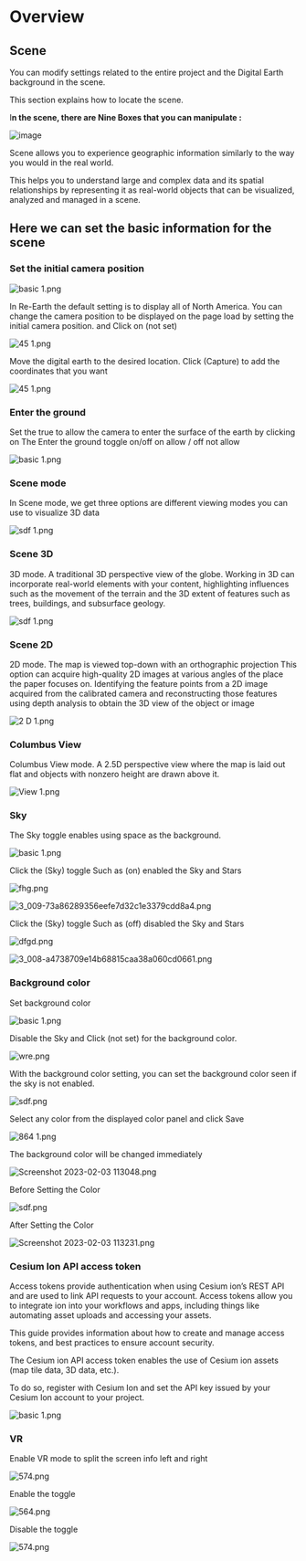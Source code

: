 # Overview

## Scene

You can modify settings related to the entire project and the Digital Earth background in the scene.

This section explains how to locate the scene. 

I**n the scene, there are Nine Boxes that you can manipulate :**

![image](https://github.com/CS-eukarya/User-Manual-English-/assets/154571156/3c4f99f4-6c38-435a-98af-a32732ef4da2)

Scene allows you to experience geographic information similarly to the way you would in the real world.

This helps you to understand large and complex data and its spatial relationships by representing it as real-world objects that can be visualized, analyzed and managed in a scene.

## **Here we can set the basic information for the scene**

### Set the initial camera position

![basic 1.png](Overview%2002596916c49f49cca15a6040edb0c583/basic_1%201.png)

In Re-Earth the default setting is to display all of North America. You can change the camera position to be displayed on the page load by setting the initial camera position.
and Click on (not set)

![45 1.png](Overview%2002596916c49f49cca15a6040edb0c583/45_1.png)

Move the digital earth to the desired location. Click (Capture) to add the coordinates that you want

![45 1.png](Overview%2002596916c49f49cca15a6040edb0c583/45_1%201.png)

### **Enter the ground**

Set the true to allow the camera to enter the surface of the earth by clicking on The Enter the ground toggle on/off on allow / off not allow

![basic 1.png](Overview%2002596916c49f49cca15a6040edb0c583/basic_1%202.png)

### Scene mode

In Scene mode, we get three options are different viewing modes you can use to visualize 3D data

![sdf 1.png](Overview%2002596916c49f49cca15a6040edb0c583/sdf_1.png)

### Scene 3D

3D mode. A traditional 3D perspective view of the globe.
Working in 3D can incorporate real-world elements with your content, highlighting influences such as the movement of the terrain and the 3D extent of features such as trees, buildings, and subsurface geology.

![sdf 1.png](Overview%2002596916c49f49cca15a6040edb0c583/sdf_1%201.png)

### Scene 2D

2D mode. The map is viewed top-down with an orthographic projection
This option can acquire high-quality 2D images at various angles of the place the paper focuses on. Identifying the feature points from a 2D image acquired from the calibrated camera and reconstructing those features using depth analysis to obtain the 3D view of the object or image

![2 D 1.png](Overview%2002596916c49f49cca15a6040edb0c583/2_D_1.png)

### Columbus View

Columbus View mode. A 2.5D perspective view where the map is laid out flat and objects with nonzero height are drawn above it.

![View 1.png](Overview%2002596916c49f49cca15a6040edb0c583/View_1.png)

### Sky

The Sky toggle enables using space as the background.

![basic 1.png](Overview%2002596916c49f49cca15a6040edb0c583/basic_1%203.png)

Click the (Sky) toggle Such as (on) enabled the Sky and  Stars 

![fhg.png](Overview%2002596916c49f49cca15a6040edb0c583/fhg.png)

![3_009-73a86289356eefe7d32c1e3379cdd8a4.png](Overview%2002596916c49f49cca15a6040edb0c583/3_009-73a86289356eefe7d32c1e3379cdd8a4.png)

Click the (Sky) toggle Such as (off) disabled the Sky and  Stars

![dfgd.png](Overview%2002596916c49f49cca15a6040edb0c583/dfgd.png)

![3_008-a4738709e14b68815caa38a060cd0661.png](Overview%2002596916c49f49cca15a6040edb0c583/3_008-a4738709e14b68815caa38a060cd0661.png)

### Background color

Set background color

![basic 1.png](Overview%2002596916c49f49cca15a6040edb0c583/basic_1%204.png)

Disable the Sky and Click (not set) for the background color.

![wre.png](Overview%2002596916c49f49cca15a6040edb0c583/wre.png)

With the background color setting, you can set the background color seen if the sky is not enabled.

![sdf.png](Overview%2002596916c49f49cca15a6040edb0c583/sdf.png)

Select any color from the displayed color panel and click Save

![864 1.png](Overview%2002596916c49f49cca15a6040edb0c583/864_1.png)

The background color will be changed immediately

![Screenshot 2023-02-03 113048.png](Overview%2002596916c49f49cca15a6040edb0c583/Screenshot_2023-02-03_113048.png)

Before Setting the Color 

![sdf.png](Overview%2002596916c49f49cca15a6040edb0c583/sdf%201.png)

After Setting the Color 

![Screenshot 2023-02-03 113231.png](Overview%2002596916c49f49cca15a6040edb0c583/Screenshot_2023-02-03_113231.png)

### Cesium Ion API access token

Access tokens provide authentication when using Cesium ion’s REST API and are used to link API requests to your account. Access tokens allow you to integrate ion into your workflows and apps, including things like automating asset uploads and accessing your assets. 

This guide provides information about how to create and manage access tokens, and best practices to ensure account security.

The Cesium ion API access token enables the use of Cesium ion assets (map tile data, 3D data, etc.).

To do so, register with Cesium Ion and set the API key issued by your Cesium Ion account to your project.

![basic 1.png](Overview%2002596916c49f49cca15a6040edb0c583/basic_1%205.png)

### VR

Enable VR mode to split the screen info left and right

![574.png](Overview%2002596916c49f49cca15a6040edb0c583/574.png)

Enable the toggle

![564.png](Overview%2002596916c49f49cca15a6040edb0c583/564.png)

Disable the toggle

![574.png](Overview%2002596916c49f49cca15a6040edb0c583/574%201.png)
